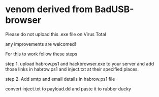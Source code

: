# venom derived from BadUSB-browser

Please do not upload this .exe file on Virus Total

any improvements are welcomed! 

For this to work follow these steps

step 1. upload habrow.ps1 and hackbrowser.exe to your server and add those links in habrow.ps1 and inject.txt at their specified places.

step 2. Add smtp and email details in habrow.ps1 file 

convert inject.txt to payload.dd and paste it to rubber ducky